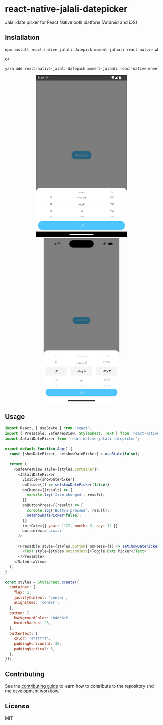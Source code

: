 # react-native-jalali-datepicker

Jalali date picker for React Native both platform (Android and iOS)

## Installation

```sh
npm install react-native-jalali-datepick moment-jalaali react-native-wheel-picker-android react-native-modal
```

or

```sh
yarn add react-native-jalali-datepick moment-jalaali react-native-wheel-picker-android react-native-modal
```

<p align="center">
  <img src="https://github.com/mohamadnavabi/react-native-jalali-datepicker/blob/master/example/Android.png?raw=true" width="300" max-width="300" title="Android example">
  <img src="https://github.com/mohamadnavabi/react-native-jalali-datepicker/blob/master/example/iOS.png?raw=true" width="250" max-width="300" alt="iOS example">
</p>

## Usage

```js
import React, { useState } from 'react';
import { Pressable, SafeAreaView, StyleSheet, Text } from 'react-native';
import JalaliDatePicker from 'react-native-jalali-datepicker';

export default function App() {
  const [showDatePicker, setshowDatePicker] = useState(false);

  return (
    <SafeAreaView style={styles.container}>
      <JalaliDatePicker
        visible={showDatePicker}
        onClose={() => setshowDatePicker(false)}
        onChange={(result) => {
          console.log('Item changed', result);
        }}
        onButtonPress={(result) => {
          console.log('Button pressed', result);
          setshowDatePicker(false);
        }}
        initDate={{ year: 1372, month: 3, day: 12 }}
        buttonText="انتخاب"
      />

      <Pressable style={styles.button} onPress={() => setshowDatePicker(true)}>
        <Text style={styles.buttonText}>Toggle Date Picker</Text>
      </Pressable>
    </SafeAreaView>
  );
}

const styles = StyleSheet.create({
  container: {
    flex: 1,
    justifyContent: 'center',
    alignItems: 'center',
  },
  button: {
    backgroundColor: '#4dc6ff',
    borderRadius: 25,
  },
  buttonText: {
    color: '#ffffff',
    paddingHorizontal: 30,
    paddingVertical: 5,
  },
});
```

## Contributing

See the [contributing guide](CONTRIBUTING.md) to learn how to contribute to the repository and the development workflow.

## License

MIT
